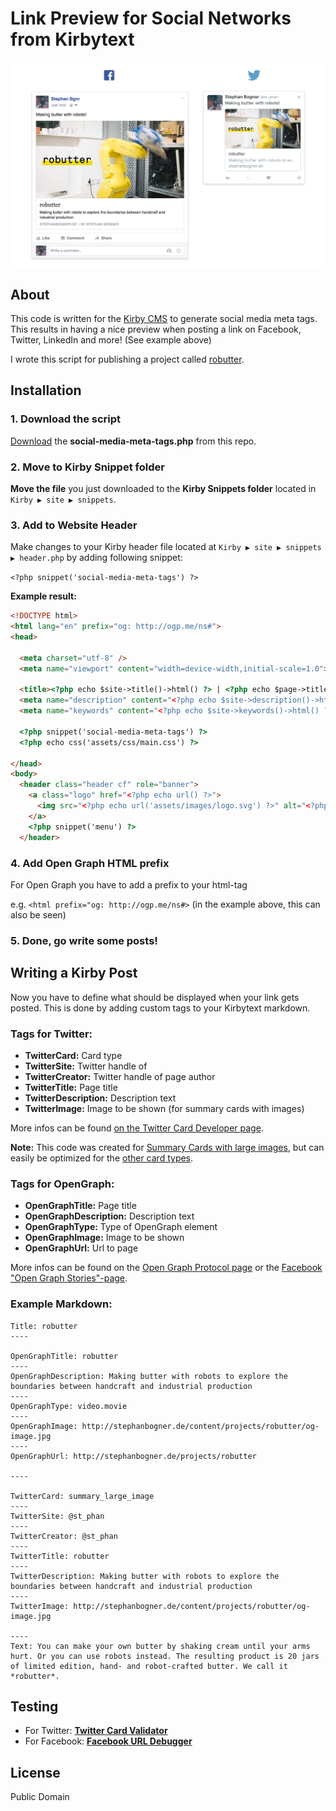 # Link Preview for Social Networks from Kirbytext

![Result of using social meta tags](assets/meta-tags.png)

## About
This code is written for the [Kirby CMS](getkirby.com) to generate social media meta tags. This results in having a nice preview when posting a link on Facebook, Twitter, LinkedIn and more! (See example above)

I wrote this script for publishing a project called [robutter](http://stephanbogner.de/projects/robutter).

## Installation
### 1. Download the script 
[Download](https://raw.githubusercontent.com/stephanbogner/Link-Preview-for-Social-Networks-from-Kirbytext/master/social-media-meta-tags.php) the **social-media-meta-tags.php** from this repo.

### 2. Move to Kirby Snippet folder 
**Move the file** you just downloaded to the **Kirby Snippets folder** located in `Kirby ▶ site ▶ snippets`.

### 3. Add to Website Header
Make changes to your Kirby header file located at `Kirby ▶ site ▶ snippets ▶ header.php` by adding following snippet:

`<?php snippet('social-media-meta-tags') ?>`

**Example result:**
```HTML
<!DOCTYPE html>
<html lang="en" prefix="og: http://ogp.me/ns#">
<head>

  <meta charset="utf-8" />
  <meta name="viewport" content="width=device-width,initial-scale=1.0">

  <title><?php echo $site->title()->html() ?> | <?php echo $page->title()->html() ?></title>
  <meta name="description" content="<?php echo $site->description()->html() ?>">
  <meta name="keywords" content="<?php echo $site->keywords()->html() ?>">

  <?php snippet('social-media-meta-tags') ?>
  <?php echo css('assets/css/main.css') ?>

</head>
<body>
  <header class="header cf" role="banner">
    <a class="logo" href="<?php echo url() ?>">
      <img src="<?php echo url('assets/images/logo.svg') ?>" alt="<?php echo $site->title()->html() ?>" />
    </a>
    <?php snippet('menu') ?>
  </header>
```

### 4. Add Open Graph HTML prefix

For Open Graph you have to add a prefix to your html-tag

e.g. `<html prefix="og: http://ogp.me/ns#>` (in the example above, this can also be seen)

### 5. Done, go write some posts!

## Writing a Kirby Post

Now you have to define what should be displayed when your link gets posted. This is done by adding custom tags to your Kirbytext markdown.

### Tags for Twitter:
- **TwitterCard:** Card type
- **TwitterSite:** Twitter handle of 
- **TwitterCreator:** Twitter handle of page author
- **TwitterTitle:** Page title
- **TwitterDescription:** Description text
- **TwitterImage:** Image to be shown (for summary cards with images)

More infos can be found [on the Twitter Card Developer page](https://dev.twitter.com/cards/overview).

**Note:** This code was created for [Summary Cards with large images](https://dev.twitter.com/cards/types/summary-large-image), but can easily be optimized for the [other card types](https://dev.twitter.com/cards/types).

### Tags for OpenGraph:
- **OpenGraphTitle:** Page title
- **OpenGraphDescription:** Description text
- **OpenGraphType:** Type of OpenGraph element
- **OpenGraphImage:** Image to be shown
- **OpenGraphUrl:** Url to page

More infos can be found on the [Open Graph Protocol page](http://opengraphprotocol.org/) or the [Facebook "Open Graph Stories"-page](https://developers.facebook.com/docs/sharing/opengraph).

### Example Markdown:

```
Title: robutter
----

OpenGraphTitle: robutter
----
OpenGraphDescription: Making butter with robots to explore the boundaries between handcraft and industrial production
----
OpenGraphType: video.movie
----
OpenGraphImage: http://stephanbogner.de/content/projects/robutter/og-image.jpg
----
OpenGraphUrl: http://stephanbogner.de/projects/robutter

----

TwitterCard: summary_large_image
----
TwitterSite: @st_phan
----
TwitterCreator: @st_phan
----
TwitterTitle: robutter
----
TwitterDescription: Making butter with robots to explore the boundaries between handcraft and industrial production
----
TwitterImage: http://stephanbogner.de/content/projects/robutter/og-image.jpg

----
Text: You can make your own butter by shaking cream until your arms hurt. Or you can use robots instead. The resulting product is 20 jars of limited edition, hand- and robot-crafted butter. We call it *robutter*.
```

## Testing
- For Twitter: **[Twitter Card Validator](https://cards-dev.twitter.com/validator)**
- For Facebook: **[Facebook URL Debugger](https://developers.facebook.com/tools/debug/)**

## License
Public Domain

